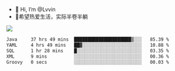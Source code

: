 - 👋 Hi, I’m @Lvvin
- 🍎希望热爱生活，实际半卷半躺
<!--
👀 I’m interested in ...
- 🌱 I’m currently learning ...
- 💞️ I’m looking to collaborate on ...
- 📫 How to reach me ...
->

<!---
Lvvin/Lvvin is a ✨ special ✨ repository because its `README.md` (this file) appears on your GitHub profile.
You can click the Preview link to take a look at your changes.

![Lvvin's GitHub stats](https://github-readme-stats.vercel.app/api?username=Lvvin&theme=default&show_icons=true&count_private=true)
--->

<a href="https://github.com/anuraghazra/github-readme-stats">
  <img align="center" src="https://github-readme-stats-lvvins-projects.vercel.app/api?username=Lvvin&theme=default&show_icons=true&count_private=true" />
</a>

<!--START_SECTION:waka-->

```txt
Java     37 hrs 49 mins  █████████████████████▒░░░   85.39 %
YAML     4 hrs 49 mins   ██▓░░░░░░░░░░░░░░░░░░░░░░   10.88 %
SQL      1 hr 28 mins    █░░░░░░░░░░░░░░░░░░░░░░░░   03.35 %
XML      9 mins          ░░░░░░░░░░░░░░░░░░░░░░░░░   00.36 %
Groovy   0 secs          ░░░░░░░░░░░░░░░░░░░░░░░░░   00.03 %
```

<!--END_SECTION:waka-->


